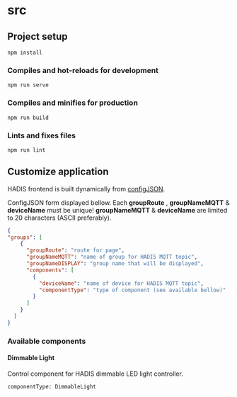 # src

## Project setup
```
npm install
```

### Compiles and hot-reloads for development
```
npm run serve
```

### Compiles and minifies for production
```
npm run build
```

### Lints and fixes files
```
npm run lint
```

## Customize application
HADIS frontend is built dynamically from [configJSON](src/configJSON.json).

ConfigJSON form displayed bellow.
Each **groupRoute** , **groupNameMQTT** & **deviceName** must be unique! 
**groupNameMQTT** & **deviceName** are limited to 20 characters (ASCII preferably).

```JSON
{
"groups": [
    {
      "groupRoute": "route for page",
      "groupNameMQTT": "name of group for HADIS MQTT topic",
      "groupNameDISPLAY": "group name that will be displayed",
      "components": [
        {
          "deviceName": "name of device for HADIS MQTT topic",
          "componentType": "type of component (see available bellow)"
        }
      ]
    }
  ]
}
```

### Available components

#### Dimmable Light
Control component for HADIS dimmable LED light controller.
```
componentType: DimmableLight
```

